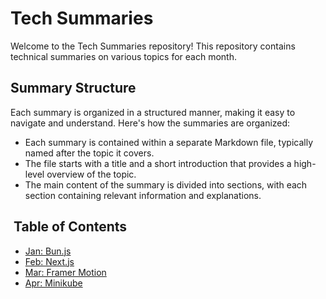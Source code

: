 # Tech Summaries

Welcome to the Tech Summaries repository! This repository contains technical summaries on various topics for each month.

## Summary Structure

Each summary is organized in a structured manner, making it easy to navigate and understand. Here's how the summaries are organized:

- Each summary is contained within a separate Markdown file, typically named after the topic it covers.
- The file starts with a title and a short introduction that provides a high-level overview of the topic.
- The main content of the summary is divided into sections, with each section containing relevant information and explanations.

##  Table of Contents

- [Jan: Bun.js](./01%20January/bun-js.md)
- [Feb: Next.js](./02%20February/next-js.md)
- [Mar: Framer Motion](./03%20March/framer-motion.md)
- [Apr: Minikube](./04%20April/minikube.md)
